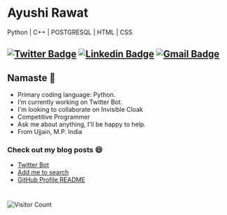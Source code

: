 # Ayushi Rawat
Python | C++ | POSTGRESQL | HTML | CSS

[![Twitter Badge](https://img.shields.io/badge/-Twitter-1ca0f1?style=flat-square&labelColor=1ca0f1&logo=twitter&logoColor=white&link=https://twitter.com/ayushi_rawat)](https://twitter.com/ayushi_rawat_) [![Linkedin Badge](https://img.shields.io/badge/-LinkedIn-blue?style=flat-square&logo=Linkedin&logoColor=white&link=https://www.linkedin.com/in/ayushi-rawat-53496218b/)](https://www.linkedin.com/in/ayushi-rawat-53496218b/) 
[![Gmail Badge](https://img.shields.io/badge/-Gmail-c14438?style=flat-square&logo=Gmail&logoColor=white&link=mailto:ayushi7rawat@gmail.com)](https://mail.google.com) 
---

## Namaste 🙏

* Primary coding language: Python.
* I’m currently working on Twitter Bot.
* I'm looking to collaborate on Invisible Cloak
* Competitive Programmer
* Ask me about anything, I'll be happy to help.
* From Ujjain, M.P. India

### Check out my blog posts 😄 
- [Twitter Bot](https://dev.to/ayushi_rawat_/how-to-make-a-twitter-bot-with-python-3jg9)
- [Add me to search](https://dev.to/ayushi_rawat_/add-me-to-search-in-3-simple-steps-27jg)
- [GitHub Profile README](https://dev.to/ayushi_rawat_/create-a-github-profile-readme-in-3-simple-steps-3ofj)

#
 ![Visitor Count](https://profile-counter.glitch.me/{ayushi7rawat}/count.svg)
